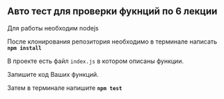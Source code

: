 ## Авто тест для проверки фукнций по 6 лекции
 
Для работы необходим nodejs

После клонирования репозитория необходимо в терминале написать **`npm install`**

В проекте есть файл `index.js`  в котором описаны функции. 

Запишите код Ваших функций. 

Затем в терминале напишите **`npm test`**
